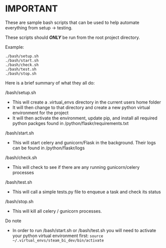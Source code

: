 # IMPORTANT
These are sample bash scripts that can be used to help automate everything from setup -> testing. 

These scripts should ***ONLY*** be run from the root project directory. 

Example: 
```
./bash/setup.sh
./bash/start.sh
./bash/check.sh
./bash/test.sh
./bash/stop.sh
```

Here is a brief summary of what they all do:

/bash/setup.sh
 - This will create a .virtual_envs directory in the current users home folder
 - It will then change to that directory and create a new python virtual environment for the project
 - It will then activate the environment, update pip, and install all required python packges found in /python/flaskr/requirements.txt

/bash/start.sh
 - This will start celery and gunicorn/Flask in the background. Their logs can be found in /python/flaskr/logs

/bash/check.sh
 - This will check to see if there are any running gunicorn/celery processes

/bash/test.sh
 - This will call a simple tests.py file to enqueue a task and check its status

/bash/stop.sh
 - This will kill all celery / gunicorn processes. 
 
Do note 
 - In order to run /bash/start.sh or /bash/test.sh you will need to activate your python virtual environment first: ```source ~/.virtual_envs/steam_bi_dev/bin/activate```
